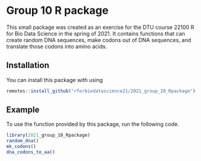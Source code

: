 
# Group 10 R package

<!-- badges: start -->
<!-- badges: end -->

This small package was created as an exercise for the DTU course 22100 R for Bio Data Science in the spring of 2021. It contains functions that can create random DNA sequences, make codons out of DNA sequences, and translate those codons into amino acids.

## Installation
You can install this package with using
``` r
remotes::install_github("rforbiodatascience21/2021_group_10_Rpackage")
```
## Example
To use the function provided by this package, run the following code.
```r
library(2021_group_10_Rpackage)
random_dna()
mk_codons()
dna_codons_to_aa()
```


